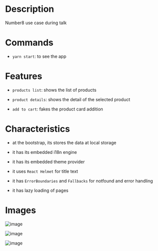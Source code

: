 # Description

Number8 use case during talk

# Commands

- `yarn start`: to see the app

# Features

- `products list`: shows the list of products

- `product details`: shows the detail of the selected product

- `add to cart`: fakes the product card addition

# Characteristics

- at the bootstrap, its stores the data at local storage

- it has its embedded i18n engine

- it has its embedded theme provider

- it uses `React Helmet` for title text

- it has `ErrorBoundaries` and `Fallbacks` for notfound and error handling

- it has lazy loading of pages

# Images

![image](https://user-images.githubusercontent.com/8363610/113951838-c351ee00-97ea-11eb-9a52-f724e728e2bd.png)

![image](https://user-images.githubusercontent.com/8363610/113951858-cfd64680-97ea-11eb-917a-b07fe6e493d5.png)

![image](https://user-images.githubusercontent.com/8363610/113951924-fbf1c780-97ea-11eb-88c9-1f68eb107147.png)
